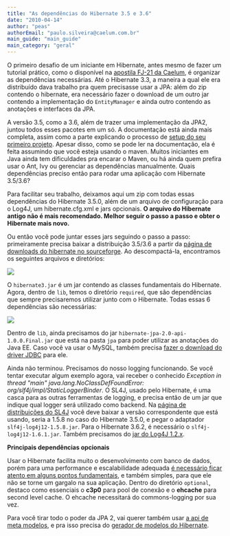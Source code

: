 ```yaml
---
title: "As dependências do Hibernate 3.5 e 3.6"
date: "2010-04-14"
author: "peas"
authorEmail: "paulo.silveira@caelum.com.br"
main_guide: "main_guide"
main_category: "geral"
---
```


O primeiro desafio de um iniciante em Hibernate, antes mesmo de fazer um tutorial prático, como o disponível na [apostila FJ-21 da Caelum](http://www.caelum.com.br/curso/fj-21-java-web/), é organizar as dependências necessárias. Até o Hibernate 3.3, a maneira a qual ele era distribuído dava trabalho pra quem precisasse usar a JPA: além do zip contendo o hibernate, era necessário fazer o download de um outro jar contendo a implementação do `EntityManager` e ainda outro contendo as anotações e interfaces da JPA.

A versão 3.5, como a 3.6, além de trazer uma implementação da JPA2, juntou todos esses pacotes em um só. A documentação está ainda mais completa, assim como a parte explicando o processo de [setup do seu primeiro projeto](http://docs.jboss.org/hibernate/stable/core/reference/en/html/tutorial.html#tutorial-firstapp-setup). Apesar disso, como se pode ler na documentação, ela é feita assumindo que você esteja usando o maven. Muitos iniciantes em Java ainda tem dificuldades pra encarar o Maven, ou há ainda quem prefira usar o Ant, Ivy ou gerenciar as dependências manualmente. Quais dependências preciso então para rodar uma aplicação com Hibernate 3.5/3.6?

Para facilitar seu trabalho, deixamos aqui um zip com todas essas dependências do Hibernate 3.5.0, além de um arquivo de configuração para o Log4J, um hibernate.cfg.xml e jars opcionais. **O arquivo do Hibernate antigo não é mais recomendado. Melhor seguir o passo a passo e obter o Hibernate mais novo.**

Ou então você pode juntar esses jars seguindo o passo a passo: primeiramente precisa baixar a distribuição 3.5/3.6 a partir da [página de downloads do hibernate no sourceforge](http://sourceforge.net/projects/hibernate/files/hibernate3/). Ao descompactá-la, encontramos os seguintes arquivos e diretórios:

[![](https://blog.caelum.com.br/wp-content/uploads/2010/04/hibernate-dir.png)](https://blog.caelum.com.br/wp-content/uploads/2010/04/hibernate-dir.png)

O `hibernate3.jar` é um jar contendo as classes fundamentais do Hibernate. Agora, dentro de `lib`, temos o diretório `required`, que são dependências que sempre precisaremos utilizar junto com o Hibernate. Todas essas 6 dependências são necessárias:

[![](https://blog.caelum.com.br/wp-content/uploads/2010/04/lib-required-dir.png)](https://blog.caelum.com.br/wp-content/uploads/2010/04/hibernate-dir.png)

Dentro de `lib`, ainda precisamos do jar `hibernate-jpa-2.0-api-1.0.0.Final.jar` que está na pasta `jpa` para poder utilizar as anotações do Java EE. Caso você va usar o MySQL, também precisa [fazer o download do driver JDBC](http://dev.mysql.com/downloads/connector/j/) para ele.

Ainda não terminou. Precisamos do nosso logging funcionando. Se você tentar executar algum exemplo agora, vai receber o conhecido _Exception in thread "main" java.lang.NoClassDefFoundError: org/slf4j/impl/StaticLoggerBinder_. O SL4J, usado pelo Hibernate, é uma casca para as outras ferramentas de logging, e precisa então de um jar que indique qual logger será utilizado como backend. Na [página de distribuições do SL4J](http://www.slf4j.org/dist/) você deve baixar a versão correspondente que está usando, seria a 1.5.8 no caso do Hibernate 3.5.0, e pegar o adaptador `slf4j-log4j12-1.5.8.jar`. Para o Hibernate 3.6.2, é necessário o `slf4j-log4j12-1.6.1.jar`. Também precisamos do [jar do Log4J 1.2.x](http://logging.apache.org/log4j/1.2/download.html).

**Principais dependências opcionais**

Usar o Hibernate facilita muito o desenvolvimento com banco de dados, porém para uma performance e escalabilidade adequada [é necessário ficar atento em alguns pontos fundamentais](https://blog.caelum.com.br/2008/01/28/os-7-habitos-dos-desenvolvedores-hibernate-e-jpa-altamente-eficazes/), e também simples, para que ele não se torne um gargalo na sua aplicação. Dentro do diretório `optional`, destaco como essenciais o **c3p0** para pool de conexão e o **ehcache** para second level cache. O ehcache necessitará do commons-logging por sua vez.

Para você tirar todo o poder da JPA 2, vai querer também usar [a api de meta modelos](http://blogs.sun.com/ldemichiel/entry/java_persistence_2_0_proposed), e pra isso precisa do [gerador de modelos do Hibernate](http://repository.jboss.com/maven2/org/hibernate/hibernate-jpamodelgen/1.0.0.Final/).
